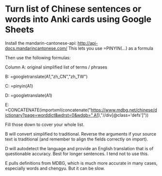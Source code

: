 # Turn list of Chinese sentences or words into Anki cards using Google Sheets

Install the mandarin-cantonese-api:
http://api-docs.mandarincantonese.com/
This lets you use =PINYIN(...) as a formula

Then use the following formulas:

Column A:
original simplified list of terms / phrases

B:
=googletranslate(A1,"zh_CN","zh_TW")

C:
=pinyin(A1)

D:
=googletranslate(A1)

E:
=CONCATENATE(importxml(concatenate("https://www.mdbg.net/chinese/dictionary?page=worddict&wdrst=0&wdqb=",A1),"//div[@class='defs']"))



Fill those down to cover your whole list.

B will convert simplified to traditional. Reverse the arguments if your source text is traditional (and remember to align the fields correctly on import).

D will autodetect the language and provide an English translation that is of questionable accuracy. Best for longer sentences. I tend not to use this.

E pulls definitions from MDBG, which is much more accurate in many cases, especially words and chengyu. But it can be slow. 

